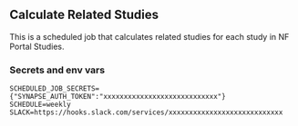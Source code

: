 ## Calculate Related Studies

This is a scheduled job that calculates related studies for each study in NF Portal Studies.

### Secrets and env vars

```
SCHEDULED_JOB_SECRETS={"SYNAPSE_AUTH_TOKEN":"xxxxxxxxxxxxxxxxxxxxxxxxxxxx"}
SCHEDULE=weekly
SLACK=https://hooks.slack.com/services/xxxxxxxxxxxxxxxxxxxxxxxxxxxx
```

